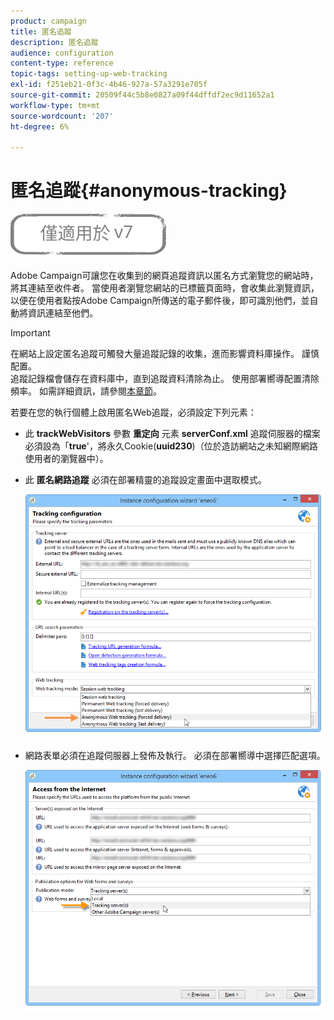```yaml
---
product: campaign
title: 匿名追蹤
description: 匿名追蹤
audience: configuration
content-type: reference
topic-tags: setting-up-web-tracking
exl-id: f251eb21-0f3c-4b46-927a-57a3291e705f
source-git-commit: 20509f44c5b8e0827a09f44dffdf2ec9d11652a1
workflow-type: tm+mt
source-wordcount: '207'
ht-degree: 6%

---
```


# 匿名追蹤{#anonymous-tracking}

![](../../assets/v7-only.svg)

Adobe Campaign可讓您在收集到的網頁追蹤資訊以匿名方式瀏覽您的網站時，將其連結至收件者。 當使用者瀏覽您網站的已標籤頁面時，會收集此瀏覽資訊，以便在使用者點按Adobe Campaign所傳送的電子郵件後，即可識別他們，並自動將資訊連結至他們。

>[!IMPORTANT]
>
>在網站上設定匿名追蹤可觸發大量追蹤記錄的收集，進而影響資料庫操作。 謹慎配置。\
>追蹤記錄檔會儲存在資料庫中，直到追蹤資料清除為止。 使用部署嚮導配置清除頻率。 如需詳細資訊，請參閱[本章節](../../installation/using/deploying-an-instance.md#purging-data)。

若要在您的執行個體上啟用匿名Web追蹤，必須設定下列元素：

* 此 **trackWebVisitors** 參數 **重定向** 元素 **serverConf.xml** 追蹤伺服器的檔案必須設為「**true**&#39;，將永久Cookie(**uuid230**)（位於造訪網站之未知網際網路使用者的瀏覽器中）。
* 此 **匿名網路追蹤** 必須在部署精靈的追蹤設定畫面中選取模式。

   ![](assets/webtracking_anonymous_set.png)

* 網路表單必須在追蹤伺服器上發佈及執行。 必須在部署嚮導中選擇匹配選項。

   ![](assets/webtracking_publication_set_for_webapps.png)

